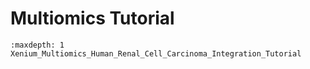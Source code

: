 # Multiomics Tutorial

```{toctree}
:maxdepth: 1
Xenium_Multiomics_Human_Renal_Cell_Carcinoma_Integration_Tutorial
```